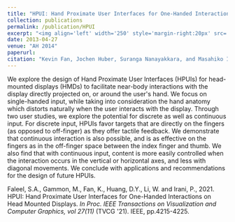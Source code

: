 ```yaml
---
title: "HPUI: Hand Proximate User Interfaces for One-Handed Interactions on Head Mounted Displays"
collection: publications
permalink: /publication/HPUI
excerpt: "<img align='left' width='250' style='margin-right:20px' src='/images/hpui.png'>In HPUI, we explore virtual interfaces situated near the proximity of our hand, and enable one-handed interactions.<br> Published at TVCG 2021."
date: 2013-04-27
venue: "AH 2014"
paperurl:
citation: "Kevin Fan, Jochen Huber, Suranga Nanayakkara, and Masahiko Inami. In <i>Proc. 5th Augmented Human International Conference</i> (AH '14). ACM, 8 pages."
---
```


We explore the design of Hand Proximate User Interfaces (HPUIs) for head-mounted displays (HMDs) to facilitate near-body interactions with the display directly projected on, or around the user's hand. We focus on single-handed input, while taking into consideration the hand anatomy which distorts naturally when the user interacts with the display. Through two user studies, we explore the potential for discrete as well as continuous input. For discrete input, HPUIs favor targets that are directly on the fingers (as opposed to off-finger) as they offer tactile feedback. We demonstrate that continuous interaction is also possible, and is as effective on the fingers as in the off-finger space between the index finger and thumb. We also find that with continuous input, content is more easily controlled when the interaction occurs in the vertical or horizontal axes, and less with diagonal movements. We conclude with applications and recommendations for the design of future HPUIs.

Faleel, S.A., Gammon, M., Fan, K., Huang, D.Y., Li, W. and Irani, P., 2021. HPUI: Hand Proximate User Interfaces for One-Handed Interactions on Head Mounted Displays. *In Proc. IEEE Transactions on Visualization and Computer Graphics, vol 27(11)* (TVCG '21). IEEE, pp.4215-4225.
